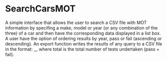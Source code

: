 # SearchCarsMOT
A simple interface that allows the user to search a CSV file with MOT information by specifing a make, model or year (or any combination of the three) of a car and then have the corresponding data displayed in a list box. 
A user have the option of ordering results by year, pass or fail (ascending or descending). An export function writes the results of any query to a CSV file in the format:
<make>,<model>,<year>,<total>  where total is the total number of tests undertaken (pass + fail).
